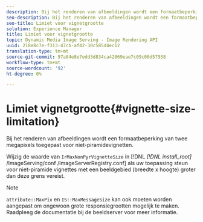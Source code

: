 ```yaml
---
description: Bij het renderen van afbeeldingen wordt een formaatbeperking van twee megapixels toegepast voor niet-piramidevignetten.
seo-description: Bij het renderen van afbeeldingen wordt een formaatbeperking van twee megapixels toegepast voor niet-piramidevignetten.
seo-title: Limiet voor vignetgrootte
solution: Experience Manager
title: Limiet voor vignetgrootte
topic: Dynamic Media Image Serving - Image Rendering API
uuid: 218e8c7e-f313-47cb-af42-30c585d4ec12
translation-type: tm+mt
source-git-commit: 97a84e8e7edd3d834ca42069eae7c09c00d57938
workflow-type: tm+mt
source-wordcount: '92'
ht-degree: 0%

---
```



# Limiet vignetgrootte{#vignette-size-limitation}

Bij het renderen van afbeeldingen wordt een formaatbeperking van twee megapixels toegepast voor niet-piramidevignetten.

Wijzig de waarde van `IrMaxNonPyrVignetteSize` in [!DNL *[!DNL install_root]* /ImageServing/conf /ImageServerRegistry.conf] als uw toepassing steun voor niet-piramide vignettes met een beeldgebied (breedte x hoogte) groter dan deze grens vereist.

>[!NOTE]
>
>`attribute::MaxPix` en  `IS::MaxMessageSize` kan ook moeten worden aangepast om ongewoon grote responsiegrootten mogelijk te maken. Raadpleeg de documentatie bij de beeldserver voor meer informatie.

